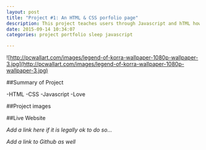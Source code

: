 ```yaml
---
layout: post
title: "Project #1: An HTML & CSS porfolio page"
description: This project teaches users through Javascript and hTML how to sleep better.
date: 2015-09-14 10:34:07
categories: project portfolio sleep javascript

---
```


![http://pcwallart.com/images/legend-of-korra-wallpaper-1080p-wallpaper-3.jpg](http://pcwallart.com/images/legend-of-korra-wallpaper-1080p-wallpaper-3.jpg)

##Summary of Project

-HTML
-CSS
-Javascript
-Love

##Project images


##Live Website

*Add a link here if it is legally ok to do so...*

*Add a link to Github as well*
